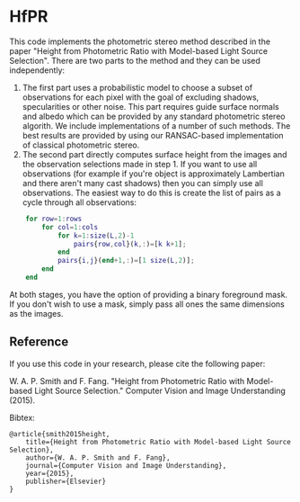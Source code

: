 # HfPR

This code implements the photometric stereo method described in the paper "Height from Photometric Ratio with Model-based Light Source Selection". There are two parts to the method and they can be used independently:

1. The first part uses a probabilistic model to choose a subset of observations for each pixel with the goal of excluding shadows, specularities or other noise. This part requires guide surface normals and albedo which can be provided by any standard photometric stereo algorith. We include implementations of a number of such methods. The best results are provided by using our RANSAC-based implementation of classical photometric stereo.
2. The second part directly computes surface height from the images and the observation selections made in step 1. If you want to use all observations (for example if you're object is approximately Lambertian and there aren't many cast shadows) then you can simply use all observations. The easiest way to do this is create the list of pairs as a cycle through all observations:
```matlab
    for row=1:rows
        for col=1:cols
            for k=1:size(L,2)-1
                pairs{row,col}(k,:)=[k k+1];
            end
            pairs{i,j}(end+1,:)=[1 size(L,2)];
        end
    end
```

At both stages, you have the option of providing a binary foreground mask. If you don't wish to use a mask, simply pass all ones the same dimensions as the images.

Reference
---------

If you use this code in your research, please cite the following paper:

W. A. P. Smith and F. Fang. "Height from Photometric Ratio with Model-based Light Source Selection." Computer Vision and Image Understanding (2015).

Bibtex:

    @article{smith2015height,  
        title={Height from Photometric Ratio with Model-based Light Source Selection},  
        author={W. A. P. Smith and F. Fang},  
        journal={Computer Vision and Image Understanding},  
        year={2015},  
        publisher={Elsevier}  
    }  
